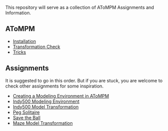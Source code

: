 This repository will serve as a collection of AToMPM Assignments and Information.

## AToMPM
* [Installation](AToMPM&#32;Installation.md)
* [Transformation Check](AToMPM&#32;Transformation&#32;Check.md)
* [Tricks](AToMPM&#32;Tricks.md)

## Assignments

It is suggested to go in this order. But if you are stuck, you are welcome to check other assignments for some inspiration.
* [Creating a Modeling Environment in AToMPM](assignments/Creating&#32;a&#32;Modeling&#32;Environment&#32;in&#32;AToMPM.md)
* [Indy500 Modeling Environment](assignments/Indy500&#32;Modeling&#32;Environment.md)
* [Indy500 Model Transformation](assignments/Indy500&#32;Model&#32;Transformation.md)
* [Peg Solitaire](assignments/Peg&#32;Solitaire.md)
* [Save the Ball](assignments/Save&#32;the&#32;Ball.md)
* [Maze Model Transformation](assignments/Maze&#32;Model&#32;Transformation.md)
